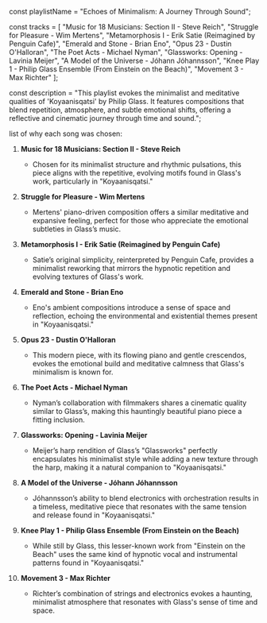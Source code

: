 const playlistName = "Echoes of Minimalism: A Journey Through Sound";

const tracks = [
  "Music for 18 Musicians: Section II - Steve Reich",
  "Struggle for Pleasure - Wim Mertens",
  "Metamorphosis I - Erik Satie (Reimagined by Penguin Cafe)",
  "Emerald and Stone - Brian Eno",
  "Opus 23 - Dustin O'Halloran",
  "The Poet Acts - Michael Nyman",
  "Glassworks: Opening - Lavinia Meijer",
  "A Model of the Universe - Jóhann Jóhannsson",
  "Knee Play 1 - Philip Glass Ensemble (From Einstein on the Beach)",
  "Movement 3 - Max Richter"
];

const description = "This playlist evokes the minimalist and meditative qualities of 'Koyaanisqatsi' by Philip Glass. It features compositions that blend repetition, atmosphere, and subtle emotional shifts, offering a reflective and cinematic journey through time and sound.";

list of why each song was chosen:

1. **Music for 18 Musicians: Section II - Steve Reich**  
   - Chosen for its minimalist structure and rhythmic pulsations, this piece aligns with the repetitive, evolving motifs found in Glass's work, particularly in "Koyaanisqatsi."
   
2. **Struggle for Pleasure - Wim Mertens**  
   - Mertens' piano-driven composition offers a similar meditative and expansive feeling, perfect for those who appreciate the emotional subtleties in Glass’s music.

3. **Metamorphosis I - Erik Satie (Reimagined by Penguin Cafe)**  
   - Satie’s original simplicity, reinterpreted by Penguin Cafe, provides a minimalist reworking that mirrors the hypnotic repetition and evolving textures of Glass's work.

4. **Emerald and Stone - Brian Eno**  
   - Eno's ambient compositions introduce a sense of space and reflection, echoing the environmental and existential themes present in "Koyaanisqatsi."

5. **Opus 23 - Dustin O'Halloran**  
   - This modern piece, with its flowing piano and gentle crescendos, evokes the emotional build and meditative calmness that Glass's minimalism is known for.

6. **The Poet Acts - Michael Nyman**  
   - Nyman’s collaboration with filmmakers shares a cinematic quality similar to Glass’s, making this hauntingly beautiful piano piece a fitting inclusion.

7. **Glassworks: Opening - Lavinia Meijer**  
   - Meijer’s harp rendition of Glass’s "Glassworks" perfectly encapsulates his minimalist style while adding a new texture through the harp, making it a natural companion to "Koyaanisqatsi."

8. **A Model of the Universe - Jóhann Jóhannsson**  
   - Jóhannsson’s ability to blend electronics with orchestration results in a timeless, meditative piece that resonates with the same tension and release found in "Koyaanisqatsi."

9. **Knee Play 1 - Philip Glass Ensemble (From Einstein on the Beach)**  
   - While still by Glass, this lesser-known work from "Einstein on the Beach" uses the same kind of hypnotic vocal and instrumental patterns found in "Koyaanisqatsi."

10. **Movement 3 - Max Richter**  
    - Richter’s combination of strings and electronics evokes a haunting, minimalist atmosphere that resonates with Glass's sense of time and space.